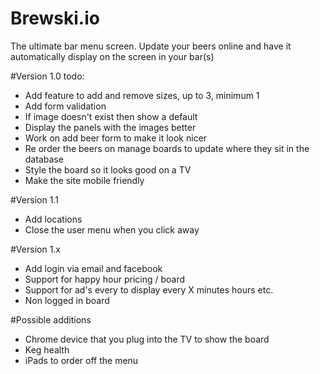 # Brewski.io
The ultimate bar menu screen. Update your beers online and have it automatically display on the screen in your bar(s) 

#Version 1.0
todo:
- Add feature to add and remove sizes, up to 3, minimum 1
- Add form validation
- If image doesn't exist then show a default
- Display the panels with the images better
- Work on add beer form to make it look nicer
- Re order the beers on manage boards to update where they sit in the database
- Style the board so it looks good on a TV
- Make the site mobile friendly 

#Version 1.1

- Add locations
- Close the user menu when you click away

#Version 1.x

- Add login via email and facebook
- Support for happy hour pricing / board
- Support for ad's every to display every X minutes hours etc.
- Non logged in board

#Possible additions

- Chrome device that you plug into the TV to show the board
- Keg health
- iPads to order off the menu

